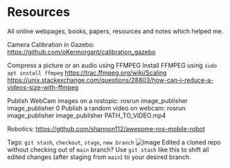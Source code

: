 # Resources
All online webpages, books, papers, resources and notes which helped me.

Camera Calibration in Gazebo: https://github.com/oKermorgant/calibration_gazebo

Compress a picture or an audio using FFMPEG
Install FFMPEG using `sudo apt install ffmpeg`
https://trac.ffmpeg.org/wiki/Scaling
https://unix.stackexchange.com/questions/28803/how-can-i-reduce-a-videos-size-with-ffmpeg

Publish WebCam images on a rostopic: rosrun image_publisher image_publisher 0
Publish a random video on webcam: rosrun image_publisher image_publisher PATH_TO_VIDEO.mp4

Robotics: https://github.com/shannon112/awesome-ros-mobile-robot

Tags: `git stash`, `checkout`, `stage`, `new branch`
![image](https://user-images.githubusercontent.com/52484751/113169246-0ba96300-9263-11eb-812c-29934febc63c.png)
Edited a cloned repo without checking out of `main` branch? Use `git stash` like this to shift all edited changes (after staging from `main`) to your desired branch.
